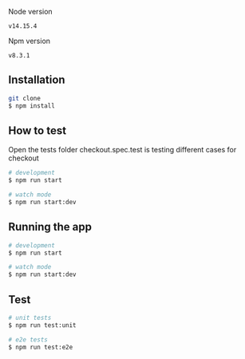 Node version
```chef
v14.15.4
```
Npm version 
```chef
v8.3.1
```
## Installation

```bash
git clone
$ npm install
```

## How to test

Open the tests folder checkout.spec.test is testing different cases for checkout

```bash
# development
$ npm run start

# watch mode
$ npm run start:dev
```

## Running the app

```bash
# development
$ npm run start

# watch mode
$ npm run start:dev
```

## Test

```bash
# unit tests
$ npm run test:unit

# e2e tests
$ npm run test:e2e
```
